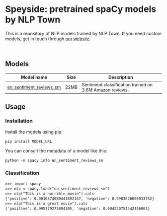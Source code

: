 # Speyside: pretrained spaCy models by NLP Town

This is a repository of NLP models trained by NLP Town. If you need custom 
models, get in touch through [our website](http://www.nlp.town).

![<img src="img/made%20with%20%25E2%259D%25A4%20and-spaCy-09a3d5.svg">](https://spacy.io/)

## Models

| Model name    | Size  | Description |
| ------------- |-------| ------------|
| [en_sentiment_reviews_sm](https://github.com/nlptown/speyside/releases/download/0.0.0/en_sentiment_reviews_sm-2.0.0.tar.gz)      | 22MB  | Sentiment classification trained on 3.6M Amazon reviews. |

## Usage

### Installation

Install the models using pip: 

```
pip install MODEL_URL
```

You can consult the metadata of a model like this: 

```
python -m spacy info en_sentiment_reviews_sm
```

### Classification

```
>>> import spacy
>>> nlp = spacy.load("en_sentiment_reviews_sm")
>>> nlp("This is a horrible movie").cats
{'positive': 0.0016374080441892147, 'negative': 0.9983626008033752}
>>> nlp("This is a great movie").cats
{'positive': 0.995779275894165, 'negative': 0.004220753442496061}
```